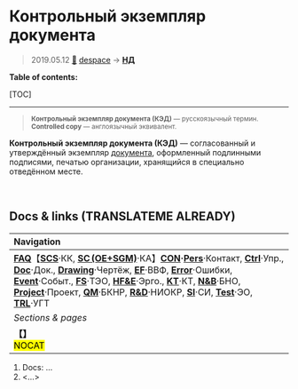# Контрольный экземпляр документа
> 2019.05.12 [🚀](../index/index.md) [despace](index.md) → **[НД](doc.md#НД)**

**Table of contents:**

[TOC]

---

> <small>**Контрольный экземпляр документа (КЭД)** — русскоязычный термин. **Controlled copy** — англоязычный эквивалент.</small>

**Контрольный экземпляр документа (КЭД)** — согласованный и утверждённый экземпляр [документа](doc.md), оформленный подлинными подписями, печатью организации, хранящийся в специально отведённом месте.



<p style="page-break-after:always"> </p>

## Docs & links (TRANSLATEME ALREADY)
|Navigation|
|:-|
|**[FAQ](faq.md)**【**[SCS](scs.md)**·КК, **[SC (OE+SGM)](sc.md)**·КА】**[CON](contact.md)·[Pers](person.md)**·Контакт, **[Ctrl](control.md)**·Упр., **[Doc](doc.md)**·Док., **[Drawing](drawing.md)**·Чертёж, **[EF](ef.md)**·ВВФ, **[Error](error.md)**·Ошибки, **[Event](event.md)**·Событ., **[FS](fs.md)**·ТЭО, **[HF&E](hfe.md)**·Эрго., **[KT](kt.md)**·КТ, **[N&B](nnb.md)**·БНО, **[Project](project.md)**·Проект, **[QM](qm.md)**·БКНР, **[R&D](rnd.md)**·НИОКР, **[SI](si.md)**·СИ, **[Test](test.md)**·ЭО, **[TRL](trl.md)**·УГТ|
|*Sections & pages*|
|**【[](.md)】**<br> <mark>NOCAT</mark>|

   1. Docs: …
   1. <…>
